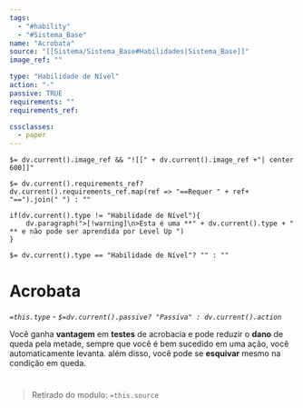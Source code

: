 ```yaml
---
tags:
  - "#hability"
  - "#Sistema_Base"
name: "Acrobata"
source: "[[Sistema/Sistema_Base#Habilidades|Sistema_Base]]"
image_ref: ""

type: "Habilidade de Nível"
action: "-"
passive: TRUE
requirements: ""
requirements_ref:  

cssclasses:
  - paper
---
```

`$= dv.current().image_ref && "![[" + dv.current().image_ref +"| center 600]]"`


`$= dv.current().requirements_ref? dv.current().requirements_ref.map(ref => "==Requer " + ref+ "==").join(" ") : ""`

```dataviewjs
if(dv.current().type != "Habilidade de Nível"){
	dv.paragraph(">[!warning]\n>Esta é uma **" + dv.current().type + " ** e não pode ser aprendida por Level Up ")
}
```


`$= dv.current().type == "Habilidade de Nível"? "" : ""`
# Acrobata
*`=this.type` - `$=dv.current().passive? "Passiva" : dv.current().action`*

Você ganha **vantagem** em **testes** de acrobacia e pode reduzir o **dano** de queda pela metade, sempre que você é bem sucedido em uma ação, você automaticamente levanta. além disso, você pode se **esquivar** mesmo na condição em queda.


#
> Retirado do modulo: `=this.source`